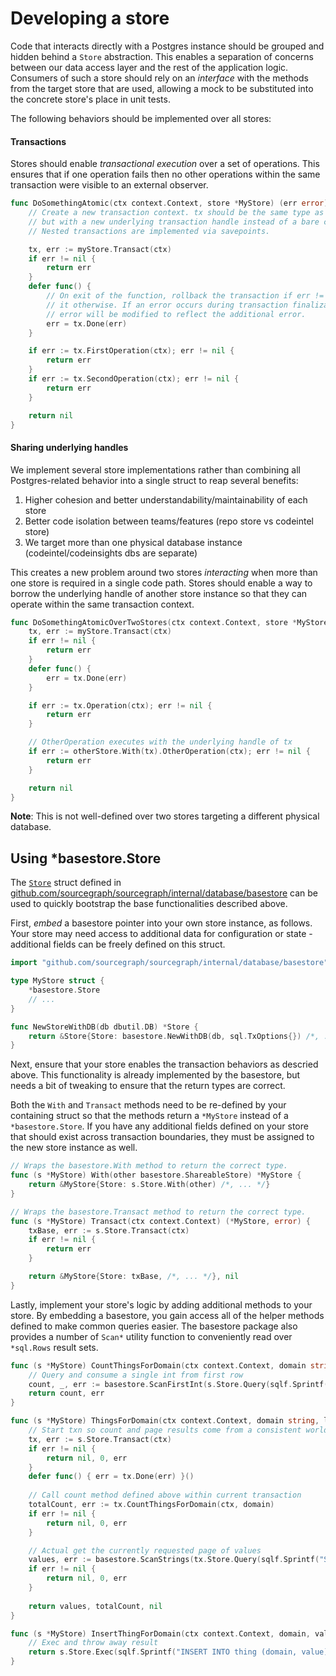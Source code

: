 # Developing a store

Code that interacts directly with a Postgres instance should be grouped and hidden behind a `Store` abstraction. This enables a separation of concerns between our data access layer and the rest of the application logic. Consumers of such a store should rely on an _interface_ with the methods from the target store that are used, allowing a mock to be substituted into the concrete store's place in unit tests.

The following behaviors should be implemented over all stores:

#### Transactions

Stores should enable _transactional execution_ over a set of operations. This ensures that if one operation fails then no other operations within the same transaction were visible to an external observer.

```go
func DoSomethingAtomic(ctx context.Context, store *MyStore) (err error) {
	// Create a new transaction context. tx should be the same type as myStore,
	// but with a new underlying transaction handle instead of a bare connection.
	// Nested transactions are implemented via savepoints.

	tx, err := myStore.Transact(ctx)
	if err != nil {
		return err
	}
	defer func() {
		// On exit of the function, rollback the transaction if err != nil and commit
		// it otherwise. If an error occurs during transaction finalization, the given
		// error will be modified to reflect the additional error.
		err = tx.Done(err)
	}

	if err := tx.FirstOperation(ctx); err != nil {
		return err
	}
	if err := tx.SecondOperation(ctx); err != nil {
		return err
	}

	return nil
}
```

#### Sharing underlying handles

We implement several store implementations rather than combining all Postgres-related behavior into a single struct to reap several benefits:

1. Higher cohesion and better understandability/maintainability of each store
1. Better code isolation between teams/features (repo store vs codeintel store)
1. We target more than one physical database instance (codeintel/codeinsights dbs are separate)

This creates a new problem around two stores _interacting_ when more than one store is required in a single code path. Stores should enable a way to borrow the underlying handle of another store instance so that they can operate within the same transaction context.

```go
func DoSomethingAtomicOverTwoStores(ctx context.Context, store *MyStore, otherStore *MyOtherStore) (err error) {
	tx, err := myStore.Transact(ctx)
	if err != nil {
		return err
	}
	defer func() {
		err = tx.Done(err)
	}

	if err := tx.Operation(ctx); err != nil {
		return err
	}

	// OtherOperation executes with the underlying handle of tx
	if err := otherStore.With(tx).OtherOperation(ctx); err != nil {
		return err
	}

	return nil
}
```

**Note**: This is not well-defined over two stores targeting a different physical database.

## Using *basestore.Store

The [`Store`](https://sourcegraph.com/github.com/sourcegraph/sourcegraph@v3.25.0/-/blob/internal/database/basestore/store.go#L37:6) struct defined in [github.com/sourcegraph/sourcegraph/internal/database/basestore](https://sourcegraph.com/github.com/sourcegraph/sourcegraph@v3.25.0/-/tree/internal/database/basestore) can be used to quickly bootstrap the base functionalities described above.

First, _embed_ a basestore pointer into your own store instance, as follows. Your store may need access to additional data for configuration or state - additional fields can be freely defined on this struct.

```go
import "github.com/sourcegraph/sourcegraph/internal/database/basestore"

type MyStore struct {
	*basestore.Store
	// ...
}

func NewStoreWithDB(db dbutil.DB) *Store {
	return &Store{Store: basestore.NewWithDB(db, sql.TxOptions{}) /*, ... */}
}
```

Next, ensure that your store enables the transaction behaviors as descried above. This functionality is already implemented by the basestore, but needs a bit of tweaking to ensure that the return types are correct.

Both the `With` and `Transact` methods need to be re-defined by your containing struct so that the methods return a `*MyStore` instead of a `*basestore.Store`. If you have any additional fields defined on your store that should exist across transaction boundaries, they must be assigned to the new store instance as well.

```go
// Wraps the basestore.With method to return the correct type.
func (s *MyStore) With(other basestore.ShareableStore) *MyStore {
	return &MyStore{Store: s.Store.With(other) /*, ... */}
}

// Wraps the basestore.Transact method to return the correct type.
func (s *MyStore) Transact(ctx context.Context) (*MyStore, error) {
	txBase, err := s.Store.Transact(ctx)
	if err != nil {
		return err
	}

	return &MyStore{Store: txBase, /*, ... */}, nil
}
```

Lastly, implement your store's logic by adding additional methods to your store. By embedding a basestore, you gain access all of the helper methods defined to make common queries easier. The basestore package also provides a number of `Scan*` utility function to conveniently read over `*sql.Rows` result sets.

```go
func (s *MyStore) CountThingsForDomain(ctx context.Context, domain string) (int, error) {
	// Query and consume a single int from first row
	count, _, err := basestore.ScanFirstInt(s.Store.Query(sqlf.Sprintf("SELECT count(*) FROM things WHERE domain = %s", domain)))
	return count, err
}

func (s *MyStore) ThingsForDomain(ctx context.Context, domain string, limit, offset int) (_ []string, _ int, err error) {
	// Start txn so count and page results come from a consistent worldview
	tx, err := s.Store.Transact(ctx)
	if err != nil {
		return nil, 0, err
	}
	defer func() { err = tx.Done(err) }()
	
	// Call count method defined above within current transaction
	totalCount, err := tx.CountThingsForDomain(ctx, domain)
	if err != nil {
		return nil, 0, err
	}

	// Actual get the currently requested page of values
	values, err := basestore.ScanStrings(tx.Store.Query(sqlf.Sprintf("SELECT value FROM things WHERE domain = %s ORDER BY value LIMIT %d OFFSET %d", domain, limit, offset)))
	if err != nil {
		return nil, 0, err
	}
	
	return values, totalCount, nil
}

func (s *MyStore) InsertThingForDomain(ctx context.Context, domain, value string) error {
	// Exec and throw away result
	return s.Store.Exec(sqlf.Sprintf("INSERT INTO thing (domain, value) VALUES (%s, %s)", domain, value))
}
```
